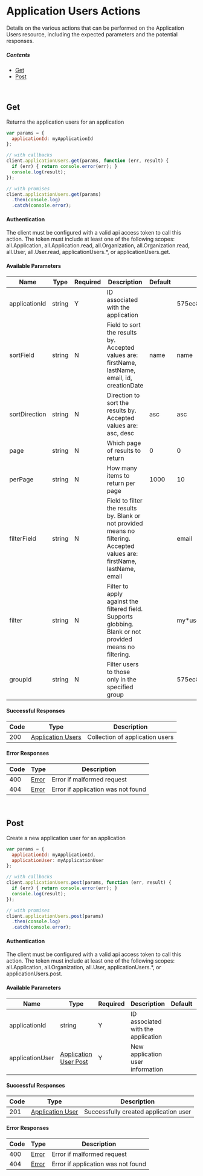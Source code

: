 # Application Users Actions

Details on the various actions that can be performed on the
Application Users resource, including the expected
parameters and the potential responses.

##### Contents

*   [Get](#get)
*   [Post](#post)

<br/>

## Get

Returns the application users for an application

```javascript
var params = {
  applicationId: myApplicationId
};

// with callbacks
client.applicationUsers.get(params, function (err, result) {
  if (err) { return console.error(err); }
  console.log(result);
});

// with promises
client.applicationUsers.get(params)
  .then(console.log)
  .catch(console.error);
```

#### Authentication
The client must be configured with a valid api access token to call this
action. The token must include at least one of the following scopes:
all.Application, all.Application.read, all.Organization, all.Organization.read, all.User, all.User.read, applicationUsers.*, or applicationUsers.get.

#### Available Parameters

| Name | Type | Required | Description | Default | Example |
| ---- | ---- | -------- | ----------- | ------- | ------- |
| applicationId | string | Y | ID associated with the application |  | 575ec8687ae143cd83dc4a97 |
| sortField | string | N | Field to sort the results by. Accepted values are: firstName, lastName, email, id, creationDate | name | name |
| sortDirection | string | N | Direction to sort the results by. Accepted values are: asc, desc | asc | asc |
| page | string | N | Which page of results to return | 0 | 0 |
| perPage | string | N | How many items to return per page | 1000 | 10 |
| filterField | string | N | Field to filter the results by. Blank or not provided means no filtering. Accepted values are: firstName, lastName, email |  | email |
| filter | string | N | Filter to apply against the filtered field. Supports globbing. Blank or not provided means no filtering. |  | my*user |
| groupId | string | N | Filter users to those only in the specified group |  | 575ec8687ae143cd83dc4a97 |

#### Successful Responses

| Code | Type | Description |
| ---- | ---- | ----------- |
| 200 | [Application Users](_schemas.md#application-users) | Collection of application users |

#### Error Responses

| Code | Type | Description |
| ---- | ---- | ----------- |
| 400 | [Error](_schemas.md#error) | Error if malformed request |
| 404 | [Error](_schemas.md#error) | Error if application was not found |

<br/>

## Post

Create a new application user for an application

```javascript
var params = {
  applicationId: myApplicationId,
  applicationUser: myApplicationUser
};

// with callbacks
client.applicationUsers.post(params, function (err, result) {
  if (err) { return console.error(err); }
  console.log(result);
});

// with promises
client.applicationUsers.post(params)
  .then(console.log)
  .catch(console.error);
```

#### Authentication
The client must be configured with a valid api access token to call this
action. The token must include at least one of the following scopes:
all.Application, all.Organization, all.User, applicationUsers.*, or applicationUsers.post.

#### Available Parameters

| Name | Type | Required | Description | Default | Example |
| ---- | ---- | -------- | ----------- | ------- | ------- |
| applicationId | string | Y | ID associated with the application |  | 575ec8687ae143cd83dc4a97 |
| applicationUser | [Application User Post](_schemas.md#application-user-post) | Y | New application user information |  | [Application User Post Example](_schemas.md#application-user-post-example) |

#### Successful Responses

| Code | Type | Description |
| ---- | ---- | ----------- |
| 201 | [Application User](_schemas.md#application-user) | Successfully created application user |

#### Error Responses

| Code | Type | Description |
| ---- | ---- | ----------- |
| 400 | [Error](_schemas.md#error) | Error if malformed request |
| 404 | [Error](_schemas.md#error) | Error if application was not found |
